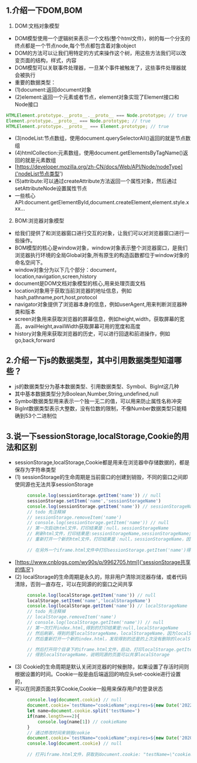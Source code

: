 ## 1.介绍一下DOM,BOM
1. DOM:文档对象模型
* DOM模型使用一个逻辑树来表示一个文档(整个html文件)，树的每一个分支的终点都是一个节点node,每个节点都包含着对象object
* DOM的方法可以让我们用特定的方式来操作这个树，用这些方法我们可以改变页面的结构，样式，内容
* DOM模型可以关联事件处理器，一旦某个事件被触发了，这些事件处理器就会被执行
* 重要的数据类型：
* (1)document:返回document对象
* (2)element:返回一个元素或者节点，element对象实现了Element接口和Node接口
```javascript
HTMLElement.prototype.__proto__.__proto__ === Node.prototype; // true
Element.prototype.__proto__ === Node.prototype; // true 
HTMLElement.prototype.__proto__ === Element.prototype; // true
```
* (3)nodeList:节点数组，使用document.querySelectorAll()返回的就是节点数组
* (4)htmlCollection:元素数组，使用document.getElementsByTagName()返回的就是元素数组
* [https://developer.mozilla.org/zh-CN/docs/Web/API/Node/nodeType]('nodeList节点类型')
* (5)attribute:可以通过createAttribute方法返回一个属性对象，然后通过setAttributeNode设置属性节点
* 一些核心API:document.getElementById,document.createElement,element.style.xxx...

2. BOM:浏览器对象模型
* 给我们提供了和浏览器窗口进行交互的对象，让我们可以对浏览器窗口进行一些操作。
* BOM模型的核心是window对象，window对象表示整个浏览器窗口，是我们浏览器执行环境的全局Global对象,所有原生的构造函数都位于window对象的命名空间下。
* window对象分为以下几个部分：document，location,navigation,screen,history
* document是DOM文档对象模型的核心,用来处理页面文档
* location对象用于获取当前浏览器的地址信息，例如hash,pathname,port,host,protocol
* navigator对象提供了浏览器本身的信息，例如userAgent,用来判断浏览器种类和版本
* screen对象用来获取浏览器的屏幕信息，例如height,width，获取屏幕的宽高，availHeight,availWidth获取屏幕可用的宽度和高度
* history对象用来获取浏览器的历史，可以进行回退和前进操作，例如go,back,forward

## 2.介绍一下js的数据类型，其中引用数据类型知道哪些？
* js的数据类型分为基本数据类型、引用数据类型、Symbol、BigInt这几种
* 其中基本数据类型分为Boolean,Number,String,undefined,null
* Symbol数据类型用来表示一个独一无二的值，可以用来防止属性名称冲突
* BigInt数据类型表示大整数，没有位数的限制，不像Number数据类型只能精确到53个二进制位

## 3.说一下sessionStorage,localStorage,Cookie的用法和区别
* sessionStorage,localStorage,Cookie都是用来在浏览器中存储数据的，都是保存为字符串类型
* (1) sessionStorage的生命周期是当前窗口的创建到销毁，不同的窗口之间即使同源也无法共享sessionStorage
```javascript
        console.log(sessionStorage.getItem('name')) // null
        sessionStorage.setItem('name','sessionStorageName')
        console.log(sessionStorage.getItem('name')) // sessionStorageName
        // todo 先注释掉
        // sessionStorage.removeItem('name')
        // console.log(sessionStorage.getItem('name')) // null
        // 第一次启动html文件，打印结果是：null，sessionStorageName
        // 刷新html文件，打印结果是:sessionStorageName,sessionStorageName; (这是因为sessionStorage没有删除，所以得到的还是当前会话的sessionStorage)
        // 重新打开一个新的html文件，打印结果是：null，sessionStorageName，因为是新的会话
        
        // 在另外一个iframe.html文件中打印sessionStorage.getItem('name')得到的是null，因为sessionStorage即使同源也不能共享
```
* [https://www.cnblogs.com/wy90s/p/9962705.html]('sessionStorage共享的情况')
* (2) localStorage的生命周期是永久的，除非用户清除浏览器存储，或者代码清除，否则一直存在，可以在同源的的窗口之间共享
```javascript
        console.log(localStorage.getItem('name')) // null
        localStorage.setItem('name','localStorageName')
        console.log(localStorage.getItem('name')) // localStorageName
        // todo 先注释掉
        // localStorage.removeItem('name')
        // console.log(localStorage.getItem('name')) // null
        // 第一次打开index.html,得到的打印结果是:null,localStorageName
        // 然后刷新，得到的是localStorageName，localStorageName，因为localStorage只要不删除就会永久保存
        // 然后重新打开一个新的index.html，发现得到的还是的上次没有删除的localStorageName,localStorageName

        // 然后打开同个目录下的iframe.html文件，启动，打印localStorage.getItem('name')
        // 得到localStorageName，说明同源的页面可以共享localStorage
```
* (3) Cookie的生命周期是默认关闭浏览器的时候删除，如果设置了存活时间则根据设置的时间。Cookie一般是由后端返回的响应头set-cookie进行设置的，
* 可以在同源页面共享Cookie,Cookie一般用来保存用户的登录状态
```javascript
        console.log(document.cookie) // null
        document.cookie=`testName="cookieName";expires=${new Date('2022-9-10')}`
        let name=document.cookie.split('testName=')
        if(name.length===2){
            console.log(name[1]) // cookieName
        }
        // 通过修改时间来销毁cookie
        document.cookie=`testName="cookieName";expires=${new Date('2020-9-10')}`
        console.log(document.cookie) // null
        
        // 打开iframe.html文件，获取到document.cookie: "testName=\"cookieName\""
```


